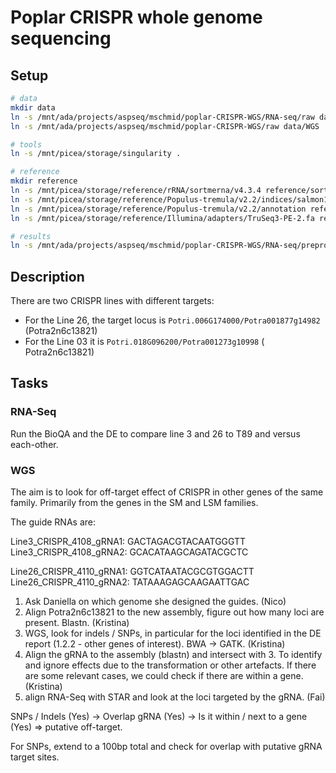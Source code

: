 # Poplar CRISPR whole genome sequencing

## Setup

```bash
# data
mkdir data
ln -s /mnt/ada/projects/aspseq/mschmid/poplar-CRISPR-WGS/RNA-seq/raw data/RNASeq
ln -s /mnt/ada/projects/aspseq/mschmid/poplar-CRISPR-WGS/raw data/WGS

# tools
ln -s /mnt/picea/storage/singularity .

# reference
mkdir reference
ln -s /mnt/picea/storage/reference/rRNA/sortmerna/v4.3.4 reference/sortmerna
ln -s /mnt/picea/storage/reference/Populus-tremula/v2.2/indices/salmon1.6.0/ reference/salmon
ln -s /mnt/picea/storage/reference/Populus-tremula/v2.2/annotation reference/annotation
ln -s /mnt/picea/storage/reference/Illumina/adapters/TruSeq3-PE-2.fa reference/trimmomatic

# results
ln -s /mnt/ada/projects/aspseq/mschmid/poplar-CRISPR-WGS/RNA-seq/preprocessed analysis
```

## Description

There are two CRISPR lines with different targets:

* For the Line 26, the target locus is `Potri.006G174000/Potra001877g14982` (Potra2n6c13821)
* For the Line 03 it is `Potri.018G096200/Potra001273g10998` ( 	Potra2n6c13821)

## Tasks

### RNA-Seq

Run the BioQA and the DE to compare line 3 and 26 to T89 and versus each-other.

### WGS

The aim is to look for off-target effect of CRISPR in other genes of the same family. Primarily from the genes in the SM and LSM families.

The guide RNAs are:

Line3_CRISPR_4108_gRNA1: GACTAGACGTACAATGGGTT
Line3_CRISPR_4108_gRNA2: GCACATAAGCAGATACGCTC

Line26_CRISPR_4110_gRNA1: GGTCATAATACGCGTGGACTT
Line26_CRISPR_4110_gRNA2: TATAAAGAGCAAGAATTGAC

1. Ask Daniella on which genome she designed the guides. (Nico)
2. Align Potra2n6c13821 to the new assembly, figure out how many loci are present. Blastn. (Kristina)
3. WGS, look for indels / SNPs, in particular for the loci identified in the DE report (1.2.2 - other genes of interest). BWA -> GATK. (Kristina)
4. Align the gRNA to the assembly (blastn) and intersect with 3. To identify and ignore effects due to the transformation or other artefacts. If there are some relevant cases, we could check if there are within a gene. (Kristina)
5. align RNA-Seq with STAR and look at the loci targeted by the gRNA. (Fai)

SNPs / Indels (Yes) -> Overlap gRNA (Yes) -> Is it within / next to a gene (Yes) => putative off-target.

For SNPs, extend to a 100bp total and check for overlap with putative gRNA target sites.

